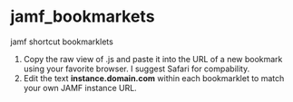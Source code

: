 # jamf_bookmarkets
jamf shortcut bookmarklets

1. Copy the raw view of .js and paste it into the URL of a new bookmark using your favorite browser. I suggest Safari for compability.
2. Edit the text **instance.domain.com** within each bookmarklet to match your own JAMF instance URL. 
